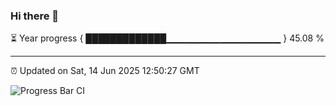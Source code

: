 ### Hi there 👋

⏳ Year progress { █████████████▁▁▁▁▁▁▁▁▁▁▁▁▁▁▁▁▁ } 45.08 %

---

⏰ Updated on Sat, 14 Jun 2025 12:50:27 GMT

![Progress Bar CI](https://github.com/DhruviPatel157/GitHub-Actions-Demo/workflows/Progress%20Bar%20CI/badge.svg)
